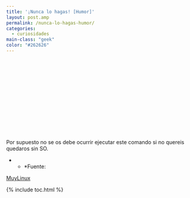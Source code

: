 ```yaml
---
title: '¡Nunca lo hagas! [Humor]'
layout: post.amp
permalink: /nunca-lo-hagas-humor/
categories:
  - curiosidades
main-class: "geek"
color: "#262626"
---
```

<div class="separator galeria" style="padding:100px; clear: both; text-align: center;">
<a href="http://www.muylinux.com/assets/img/2011/03/rm.jpg"  style="margin-left:1em; margin-right:1em"><amp-img on="tap:lightbox1" role="button" tabindex="0" layout="responsive"  height="318" width="350" src="http://www.muylinux.com/assets/img/2011/03/rm.jpg" /></a>
</div>

Por supuesto no se os debe ocurrir ejecutar este comando si no quereis quedaros sin SO.

* * *Fuente:

[MuyLinux][1]



 [1]: http://www.muylinux.com/2011/04/10/%C2%A1nunca-lo-hagais-humor/

{% include toc.html %}
